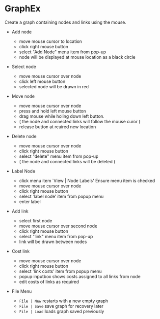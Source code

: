 # GraphEx

Create a graph containing nodes and links using the mouse.

- Add node
    - move mouse cursor to location
    - click right mouse button
    - select "Add Node" menu item from pop-up
    - node will be displayed at mouse location as a black circle
    
- Select node
     - move mouse cursor over node
     - click left mouse button
     - selected node will be drawn in red
     
 - Move node
     - move mouse cursor over node
     - press and hold left mouse button
     - drag mouse while holing down left button. 
     - ( the node  and connected links will follow the mouse curor )
     - release button at reuired new location
     
- Delete node
     - move mouse cursor over node
     - click right mouse button
     - select "delete" menu item from pop-up
     - ( the node  and connected links will be deleted )

- Label Node
    - click menu item `View | Node Labels' Ensure menu item is checked
    - move mouse cursor over node
    - click right mouse button
    - select 'label node' item from popup menu
    - enter label

 - Add link
     - select first node
     - move mouse cursor over second node
     - click right mouse button
     - select "link" menu item from pop-up
     - link will be drawn between nodes
 
 - Cost link
    - move mouse cursor over node
    - click right mouse button
    - select 'link costs' item from popup menu
    - popup inputbox shows costs assigned to all links from node
    - edit costs of links as required

- File Menu
    - `File | New` restarts with a new empty graph
    - `File | Save` save graph for recovery later
    - `File | Load` loads graph saved previously
